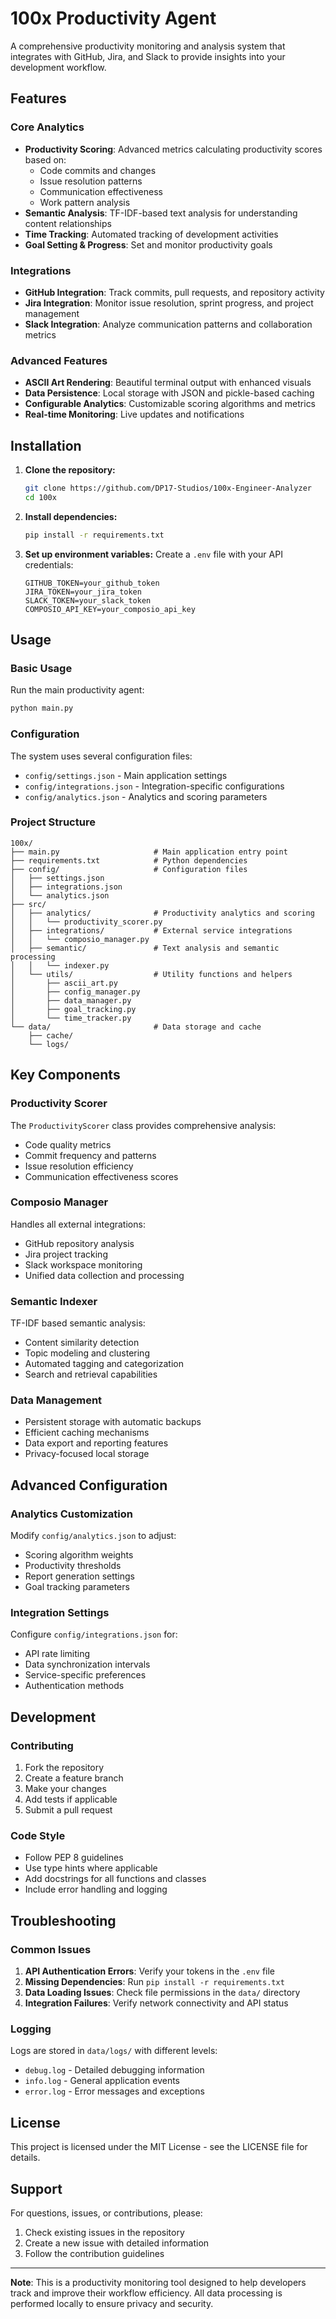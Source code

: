 # 100x Productivity Agent

A comprehensive productivity monitoring and analysis system that integrates with GitHub, Jira, and Slack to provide insights into your development workflow.

## Features

### Core Analytics
- **Productivity Scoring**: Advanced metrics calculating productivity scores based on:
  - Code commits and changes
  - Issue resolution patterns
  - Communication effectiveness
  - Work pattern analysis
- **Semantic Analysis**: TF-IDF-based text analysis for understanding content relationships
- **Time Tracking**: Automated tracking of development activities
- **Goal Setting & Progress**: Set and monitor productivity goals

### Integrations
- **GitHub Integration**: Track commits, pull requests, and repository activity
- **Jira Integration**: Monitor issue resolution, sprint progress, and project management
- **Slack Integration**: Analyze communication patterns and collaboration metrics

### Advanced Features
- **ASCII Art Rendering**: Beautiful terminal output with enhanced visuals
- **Data Persistence**: Local storage with JSON and pickle-based caching
- **Configurable Analytics**: Customizable scoring algorithms and metrics
- **Real-time Monitoring**: Live updates and notifications

## Installation

1. **Clone the repository:**
   ```bash
   git clone https://github.com/DP17-Studios/100x-Engineer-Analyzer
   cd 100x
   ```

2. **Install dependencies:**
   ```bash
   pip install -r requirements.txt
   ```

3. **Set up environment variables:**
   Create a `.env` file with your API credentials:
   ```
   GITHUB_TOKEN=your_github_token
   JIRA_TOKEN=your_jira_token
   SLACK_TOKEN=your_slack_token
   COMPOSIO_API_KEY=your_composio_api_key
   ```

## Usage

### Basic Usage

Run the main productivity agent:
```bash
python main.py
```

### Configuration

The system uses several configuration files:
- `config/settings.json` - Main application settings
- `config/integrations.json` - Integration-specific configurations
- `config/analytics.json` - Analytics and scoring parameters

### Project Structure

```
100x/
├── main.py                     # Main application entry point
├── requirements.txt            # Python dependencies
├── config/                     # Configuration files
│   ├── settings.json
│   ├── integrations.json
│   └── analytics.json
├── src/
│   ├── analytics/              # Productivity analytics and scoring
│   │   └── productivity_scorer.py
│   ├── integrations/           # External service integrations
│   │   └── composio_manager.py
│   ├── semantic/               # Text analysis and semantic processing
│   │   └── indexer.py
│   └── utils/                  # Utility functions and helpers
│       ├── ascii_art.py
│       ├── config_manager.py
│       ├── data_manager.py
│       ├── goal_tracking.py
│       └── time_tracker.py
└── data/                       # Data storage and cache
    ├── cache/
    └── logs/
```

## Key Components

### Productivity Scorer
The `ProductivityScorer` class provides comprehensive analysis:
- Code quality metrics
- Commit frequency and patterns
- Issue resolution efficiency
- Communication effectiveness scores

### Composio Manager
Handles all external integrations:
- GitHub repository analysis
- Jira project tracking
- Slack workspace monitoring
- Unified data collection and processing

### Semantic Indexer
TF-IDF based semantic analysis:
- Content similarity detection
- Topic modeling and clustering
- Automated tagging and categorization
- Search and retrieval capabilities

### Data Management
- Persistent storage with automatic backups
- Efficient caching mechanisms
- Data export and reporting features
- Privacy-focused local storage

## Advanced Configuration

### Analytics Customization
Modify `config/analytics.json` to adjust:
- Scoring algorithm weights
- Productivity thresholds
- Report generation settings
- Goal tracking parameters

### Integration Settings
Configure `config/integrations.json` for:
- API rate limiting
- Data synchronization intervals
- Service-specific preferences
- Authentication methods

## Development

### Contributing
1. Fork the repository
2. Create a feature branch
3. Make your changes
4. Add tests if applicable
5. Submit a pull request

### Code Style
- Follow PEP 8 guidelines
- Use type hints where applicable
- Add docstrings for all functions and classes
- Include error handling and logging

## Troubleshooting

### Common Issues
1. **API Authentication Errors**: Verify your tokens in the `.env` file
2. **Missing Dependencies**: Run `pip install -r requirements.txt`
3. **Data Loading Issues**: Check file permissions in the `data/` directory
4. **Integration Failures**: Verify network connectivity and API status

### Logging
Logs are stored in `data/logs/` with different levels:
- `debug.log` - Detailed debugging information
- `info.log` - General application events
- `error.log` - Error messages and exceptions

## License

This project is licensed under the MIT License - see the LICENSE file for details.

## Support

For questions, issues, or contributions, please:
1. Check existing issues in the repository
2. Create a new issue with detailed information
3. Follow the contribution guidelines

---

**Note**: This is a productivity monitoring tool designed to help developers track and improve their workflow efficiency. All data processing is performed locally to ensure privacy and security.
